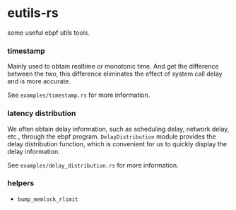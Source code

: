 # eutils-rs
some useful ebpf utils tools.





### timestamp

Mainly used to obtain realtime or monotonic time. And get the difference between the two, this difference eliminates the effect of system call delay and is more accurate.

See `examples/timestamp.rs` for more information.


### latency distribution

We often obtain delay information, such as scheduling delay, network delay, etc., through the ebpf program. `DelayDistribution` module provides the delay distribution function, which is convenient for us to quickly display the delay information.

See `examples/delay_distribution.rs` for more information.


### helpers

* `bump_memlock_rlimit`
